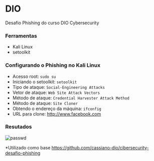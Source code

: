 # DIO
Desafio Phishing do curso DIO Cybersecurity

### Ferramentas

- Kali Linux
- setoolkit

### Configurando o Phishing no Kali Linux

- Acesso root: ``` sudo su ```
- Iniciando o setoolkit: ``` setoolkit ```
- Tipo de ataque: ``` Social-Engineering Attacks ```
- Vetor de ataque: ``` Web Site Attack Vectors ```
- Método de ataque: ```Credential Harvester Attack Method ```
- Método de ataque: ``` Site Cloner ```
- Obtendo o endereço da máquina: ``` ifconfig ```
- URL para clone: http://www.facebook.com

### Resutados
![passwd](https://github.com/fukudahenrique/dio-cibersecurity-desafio-phishing/assets/45298625/fd9416b4-0084-45cf-869e-dc51322f100b)

*Utilizado como base https://github.com/cassiano-dio/cibersecurity-desafio-phishing

